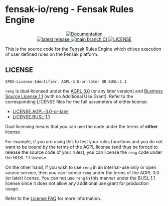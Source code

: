 # fensak-io/reng - Fensak Rules Engine

<p align="center">
  <a href="https://docs.fensak.io/docs/writing-rules/">
    <img alt="Documentation" src="https://img.shields.io/badge/docs-docs.fensak.io-blue?style=for-the-badge">
  </a>
  <br/>
  <a href="https://github.com/fensak-io/reng/releases/latest">
    <img alt="latest release" src="https://img.shields.io/github/v/release/fensak-io/fensak?style=for-the-badge">
  </a>
  <a href="https://github.com/fensak-io/reng/actions/workflows/lint-test.yml?query=branch%3Amain">
    <img alt="main branch CI" src="https://img.shields.io/github/actions/workflow/status/fensak-io/fensak/lint-test.yml?branch=main&logo=github&label=CI&style=for-the-badge">
  </a>
  <a href="https://github.com/fensak-io/reng/blob/main/LICENSE">
    <img alt="LICENSE" src="https://img.shields.io/badge/LICENSE-AGPL_3.0_OR_BUSL_1.1-orange?style=for-the-badge">
  </a>
</p>

This is the source code for the [Fensak](https://fensak.io) Rules Engine which drives execution of user defined rules on
the Fensak platform.


## LICENSE

`SPDX-License-Identifier: AGPL-3.0-or-later OR BUSL-1.1`

`reng` is dual-licensed under the [AGPL 3.0](https://www.gnu.org/licenses/agpl-3.0.en.html) (or any later version) and
[Business Source License 1.1](https://mariadb.com/bsl-faq-adopting/) (with no Additional Use Grant). Refer to the
corresponding LICENSE files for the full parameters of either license:

- [LICENSE.AGPL-3.0-or-later](/LICENSE.AGPL-3.0-or-later)
- [LICENSE.BUSL-1.1](/LICENSE.BUSL-1.1)

Dual licensing means that you can use the code under the terms of **either** license.

For example, if you are using this to test your rules functions and you do not want to be bound by the terms of the AGPL
license (and thus be forced to release the source code of your rules), you can license the `reng` code under the BUSL
1.1 license.

On the other hand, if you wish to use `reng` in an internal-use only or open source service, then you can license `reng`
under the terms of the AGPL 3.0 (or later) license. You can not use `reng` in this manner under the BUSL 1.1 license
since it does not allow any additional use grant for production usage.

Refer to the [License FAQ](https://docs.fensak.io/docs/license-faq/) for more information.
